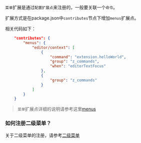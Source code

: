 `菜单`扩展是通过`配置扩展点`来注册的，一般要关联一个`命令`。

扩展方式是在package.json中`contributes`节点下增加`menus`扩展点。

相关代码如下：
```json
    "contributes": {
		"menus": {
			"editor/context": [
				{
					"command": "extension.helloWorld",
					"group": "z_commands",
					"when": "editorTextFocus"
				},
				{
					"group": "z_commands"
				}
			]
		}
	}
```

> `菜单`扩展点详细的说明请参考这里[menus](/ExtensionDocs/ContributionPoints/README.md#menus)

### 如何注册二级菜单？

关于二级菜单的注册，请参考[二级菜单](/ExtensionDocs/ContributionPoints/README.md#注册二级菜单)
